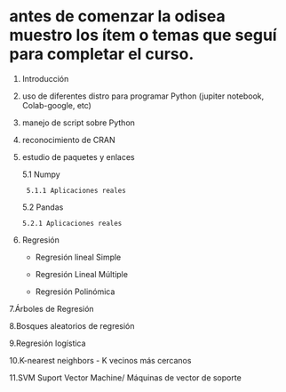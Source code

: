 # antes de comenzar la odisea muestro los ítem o temas que seguí para completar el curso.

1. Introducción
   
3. uso de diferentes distro para programar Python (jupiter notebook, Colab-google, etc)
   
5. manejo de script sobre Python
   
7. reconocimiento de CRAN
   
9. estudio de paquetes y enlaces
    
     5.1 Numpy
   
        5.1.1 Aplicaciones reales
   
     5.2 Pandas
   
       5.2.1 Aplicaciones reales
11. Regresión
   
     * Regresión lineal Simple
   
     * Regresión Lineal Múltiple

     * Regresión Polinómica
   
7.Árboles de Regresión

8.Bosques aleatorios de regresión

9.Regresión logística

10.K-nearest neighbors - K vecinos más cercanos

11.SVM Suport Vector Machine/ Máquinas de vector de soporte
